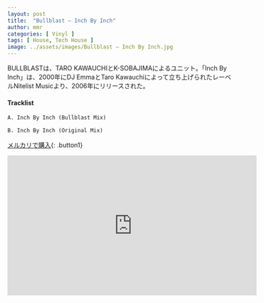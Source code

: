 ```yaml
---
layout: post
title:  "Bullblast – Inch By Inch"
author: mmr
categories: [ Vinyl ]
tags: [ House, Tech House ]
image: ../assets/images/Bullblast – Inch By Inch.jpg
---
```


BULLBLASTは、TARO KAWAUCHIとK-SOBAJIMAによるユニット。「Inch By Inch」は、2000年にDJ EmmaとTaro Kawauchiによって立ち上げられたレーベルNitelist Musicより、2006年にリリースされた。

#### Tracklist
```md
A. Inch By Inch (Bullblast Mix)

B. Inch By Inch (Original Mix)
```

[メルカリで購入](https://jp.mercari.com/item/m88720013341?afid=6142608987){: .button1}

<iframe width="560" height="315" src="https://www.youtube.com/embed/HOHO2GGt5gk?si=T1_vxO6_sMWpYbSj" title="YouTube video player" frameborder="0" allow="accelerometer; autoplay; clipboard-write; encrypted-media; gyroscope; picture-in-picture; web-share" referrerpolicy="strict-origin-when-cross-origin" allowfullscreen></iframe>